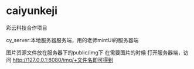 # caiyunkeji

彩云科技合作项目 

cy_server:本地服务器服务端，用的老师mintUi的服务器端 

图片资源文件放在服务器下的public/img下 在需要图片的时候 打开服务器端，访问 http://127.0.0.1:8080/img/+文件名即可得到 
